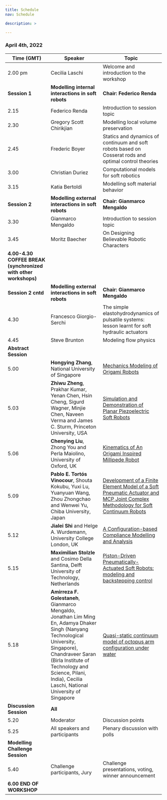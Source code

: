 ```yaml
---
title: Schedule
nav: Schedule

description: >

---
```


### April 4th, 2022

Time (GMT) | Speaker | Topic
------- | ----------------------------------- | ----------------------------------------------- 
2.00 pm | Cecilia Laschi                      | Welcome and introduction to the workshop
**Session 1** | **Modelling internal interactions in soft robots** | **Chair: Federico Renda**
2.15    | Federico Renda                      | Introduction to session topic
2.30    | Gregory Scott Chirikjian            | Modelling local volume preservation
2.45    | Frederic Boyer                      | Statics and dynamics of continuum and soft robots based on Cosserat rods and optimal control theories
3.00    | Christian Duriez                    | Computational models for soft robotics
3.15    | Katia Bertoldi                      | Modelling soft material behavior
**Session 2** | **Modelling external interactions in soft robots** | **Chair: Gianmarco Mengaldo**
3.30    | Gianmarco Mengaldo                  | Introduction to session topic
3.45    | Moritz Baecher                      | On Designing Believable Robotic Characters
**4.00-4.30 COFFEE BREAK (synchronized with other workshops)** | |
**Session 2 cntd** | **Modelling external interactions in soft robots** | **Chair: Gianmarco Mengaldo**
4.30    | Francesco Giorgio-Serchi            | The simple elastohydrodynamics of pulsatile systems: lesson learnt for soft hydraulic actuators
4.45    | Steve Brunton                       | Modeling flow physics
**Abstract Session** | |
5.00    | __Hongying Zhang__, National University of Singapore | [Mechanics Modeling of Origami Robots](https://github.com/robosoft-modeling/robosoft-2022-workshop/blob/main/images/abstracts/zhang.pdf)
5.03    | __Zhiwu Zheng__, Prakhar Kumar, Yenan Chen, Hsin Cheng, Sigurd Wagner, Minjie Chen, Naveen Verma and James C. Sturm, Princeton University, USA | [Simulation and Demonstration of Planar Piezoelectric Soft Robots](https://github.com/robosoft-modeling/robosoft-2022-workshop/blob/main/images/abstracts/zheng_etal.pdf)
5.06    | __Chenying Liu__, Zhong You and Perla Maiolino, University of Oxford, UK | [Kinematics of An Origami Inspired Millipede Robot](https://github.com/robosoft-modeling/robosoft-2022-workshop/blob/main/images/abstracts/liu_etal.pdf)
5.09    | __Pablo E. Tortós Vinocour__, Shouta Kokubu, Yuxi Lu, Yuanyuan Wang, Zhou Zhongchao and Wenwei Yu, Chiba University, Japan | [Development of a Finite Element Model of a Soft Pneumatic Actuator and MCP Joint Complex Methodology for Soft Continuum Robots](https://github.com/robosoft-modeling/robosoft-2022-workshop/blob/main/images/abstracts/vinocour_etal.pdf)
5.12    | __Jialei Shi__ and Helge A. Wurdemann, University College London, UK | [A Configuration-based Compliance Modelling and Analysis](https://github.com/robosoft-modeling/robosoft-2022-workshop/blob/main/images/abstracts/shi_wurdemann.pdf)
5.15    | __Maximilian Stolzle__ and Cosimo Della Santina, Delft University of Technology, Netherlands | [Piston-Driven Pneumatically-Actuated Soft Robots: modeling and backstepping control](https://github.com/robosoft-modeling/robosoft-2022-workshop/blob/main/images/abstracts/stolzle_santina.pdf)
5.18    | __Amirreza F. Golestaneh__, Gianmarco Mengaldo, Jonathan Lim Ming En, Adamya Dhaker Singh (Nanyang Technological University, Singapore), Chandraveer Saran (Birla Institute of Technology and Science, Pilani, India), Cecilia Laschi, National University of Singapore | [Quasi-static continuum model of octopus arm configuration under water](https://github.com/robosoft-modeling/robosoft-2022-workshop/blob/main/images/abstracts/golenasteh_etal.pdf)
**Discussion Session** | **All** | 
5.20    | Moderator                           | Discussion points 
5.25    | All speakers and participants       | Plenary discussion with polls
**Modelling Challenge Session** | |
5.40    | Challenge participants, Jury        | Challenge presentations, voting, winner announcement | 
**6.00 END OF WORKSHOP** | |
